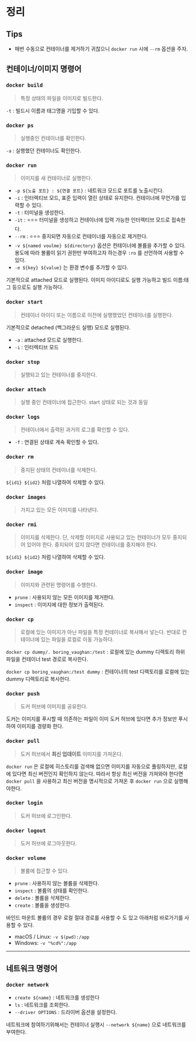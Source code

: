 # 정리

## Tips

- 매번 수동으로 컨테이너를 제거하기 귀찮으니 `docker run` 시에 `--rm` 옵션을 주자.

## 컨테이너/이미지 명령어

### `docker build`

> 특정 상태의 파일을 이미지로 빌드한다.

`-t` : 빌드시 이름과 태그명을 기입할 수 있다.

### `docker ps`

> 실행중인 컨테이너를 확인한다.

`-a` : 실행했던 컨테이너도 확인한다.

### `docker run`

> 이미지를 새 컨테이너로 실행한다.

- `-p ${노출 포트} : ${연결 포트}` : 네트워크 모드로 포트를 노출시킨다.
- `-i` : 인터렉티브 모드, 표준 입력이 열린 상태로 유지한다. 컨테이너에 무언가를 입력할 수 있다.
- `-t` : 터미널을 생성한다.
- `-it` : ⭐⭐⭐ 터미널을 생성하고 컨테이너에 입력 가능한 인터렉티브 모드로 접속한다.
- `--rm` : ⭐⭐⭐ 중지되면 자동으로 컨테이너를 자동으로 제거한다.
- `-v ${named voulme} ${directory}` 옵션은 컨테이너에 볼륨을 추가할 수 있다. 용도에 따라 볼륨이 읽기 권한만 부여하고자 하는경우 `:ro` 를 선언하여 사용할 수 있다.
- `-e ${key} ${value}` 는 환경 변수를 추가할 수 있다.

기본적으로 attached 모드로 실행된다. 이미지 아이디로도 실행 가능하고 빌드 이름:태그 등으로도 실행 가능하다.

### `docker start`

> 컨테이너 아이디 또는 이름으로 이전에 실행했었던 컨테이너를 실행한다.

기본적으로 detached (백그라운드 실행) 모드로 실행된다.

- `-a` : attached 모드로 실행한다.
- `-i` : 인터렉티브 모드

### `docker stop`

> 실행되고 있는 컨테이너를 중지한다.

### `docker attach`

> 실행 중인 컨테이너에 접근한다. start 상태로 되는 것과 동일

### `docker logs`

> 컨테이너에서 출력된 과거의 로그를 확인할 수 있다.

- `-f` : 연결된 상태로 계속 확인할 수 있다.

### `docker rm`

> 중지된 상태의 컨테이너를 삭제한다.

`${id1} ${id2}` 처럼 나열하여 삭제할 수 있다.

### `docker images`

> 가지고 있는 모든 이미지를 나타낸다.

### `docker rmi`

> 이미지를 삭제한다. 단, 삭제할 이미지로 사용되고 있는 컨테이너가 모두 중지되어 있어야 한다. 중지되어 있지 않다면 컨테이너를 중지해야 한다.

`${id1} ${id2}` 처럼 나열하여 삭제할 수 있다.

### `docker image`

> 이미지와 관련된 명령어를 수행한다.

- `prune` : 사용되지 않는 모든 이미지를 제거한다.
- `inspect` : 이미지에 대한 정보가 출력된다.

### `docker cp`

> 로컬에 있는 이미지가 아닌 파일을 특정 컨테이너로 복사해서 넣는다. 반대로 컨테이너에 있는 파일을 로컬로 이동 가능하다.

`docker cp dummy/. boring_vaughan:/test` : 로컬에 있는 dummy 디렉토리 하위 파일을 컨테이너 test 경로로 복사한다.

`docker cp boring_vaughan:/test dummy` :  컨테이너의 test 디렉토리를 로컬에 있는 dummy 디렉토리로 복사한다.

### `docker push`

> 도커 허브에 이미지를 공유한다.

도커는 이미지를 푸시할 때 의존하는 파일이 이미 도커 허브에 있다면 추가 정보만 푸시하여 이미지를 경량화 한다.

### `docker pull`

> 도커 허브에서 **최신 업데이트** 이미지를 가져온다.

`docker run` 은 로컬에 히스토리를 검색해 없으면 이미지를 자동으로 풀링하지만, 로컬에 있다면 최신 버전인지 확인하지 않는다. 따라서 항상 최신 버전을 가져와야 한다면 `docker pull` 을 사용하고 최신 버전을 명시적으로 가져온 후 `docker run` 으로 실행해야한다.

### `docker login`

> 도커 허브에 로그인한다.

### `docker logout`

> 도커 허브에 로그아웃한다.

### `docker volume`

> 볼륨에 접근할 수 있다.

- `prune` : 사용하지 않는 볼륨을 삭제한다.
- `inspect` : 볼륨의 상태를 확인한다.
- `delete` : 볼륨을 삭제한다.
- `create` : 볼륨을 생성한다.

바인드 마운트 볼륨의 경우 로컬 절대 경로를 사용할 수 도 있고 아래처럼 바로가기를 사용할 수 있다.

- macOS / Linux: `-v $(pwd):/app`
- Windows: `-v "%cd%":/app`

- - -

## 네트워크 명령어

### `docker network`

- `create ${name}` : 네트워크를 생성한다
- `ls` : 네트워크를 조회한다.
- `--driver OPTIONS` : 드라이버 옵션을 설정한다.

네트워크에 참여하기위해서는 컨테이너 실행시 `--network ${name}` 으로 네트워크를 부여한다.
